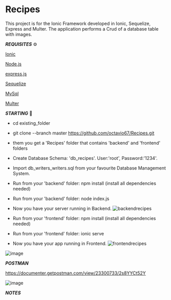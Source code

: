 # Recipes

This project is for the Ionic Framework developed in Ionic, Sequelize, Express and Multer.
The application performs a Crud of a database table with images.


***REQUISITES*** ⚙️

[Ionic](https://ionicframework.com/)


[Node.js](https://nodejs.org/es/)


[express.js](https://expressjs.com/)


[Sequelize](https://sequelize.org/)


[MySql](https://www.mysql.com/)


[Multer](https://www.npmjs.com/package/multer)
 

***STARTING*** 🚀

- cd existing_folder

- git clone --branch master https://github.com/octavio67/Recipes.git

- them you get a 'Recipes' folder that contains 'backend' and 'frontend' folders

- Create Database Schema: 'db_recipes'. User:'root', Password:'1234'.

- Import db_writers_writers.sql from your favourite Database Management System.

- Run from your 'backend' folder: npm install (install all dependencies needed)

- Run from your 'backend' folder: node index.js

- Now you have your server running in Backend.
![backendrecipes](https://user-images.githubusercontent.com/57419892/199983262-a69b6b25-b1ad-4e66-8eb0-a62ee6422cab.JPG)

- Run from your 'frontend' folder: npm install (install all dependencies needed)

- Run from your 'frontend' folder: ionic serve

- Now you have your app running in Frontend.
![frontendrecipes](https://user-images.githubusercontent.com/57419892/199983682-da5bb992-49e6-4113-8730-633d782c271b.JPG)


![image](https://user-images.githubusercontent.com/57419892/199991192-ed115f5c-99b3-40ec-b13d-96453888db8d.png)

          
***POSTMAN***

https://documenter.getpostman.com/view/23300733/2s8YYCt52Y

![image](https://user-images.githubusercontent.com/57419892/199984487-f8dfcada-311b-4830-9454-219f22f8900d.png)


***NOTES***


